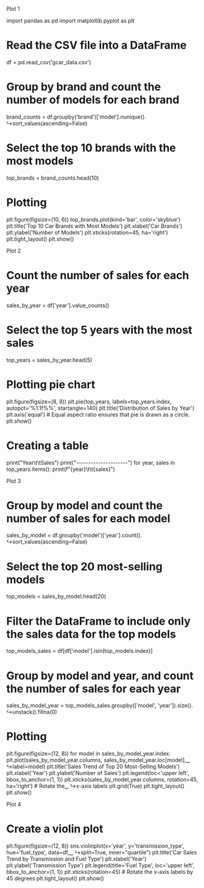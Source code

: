 Plot 1

import pandas as pd
import matplotlib.pyplot as plt
# Read the CSV file into a DataFrame
df = pd.read_csv('gcar_data.csv')
# Group by brand and count the number of models for each brand
brand_counts = df.groupby('brand')['model'].nunique().
↪sort_values(ascending=False)
# Select the top 10 brands with the most models
top_brands = brand_counts.head(10)
# Plotting
plt.figure(figsize=(10, 6))
top_brands.plot(kind='bar', color='skyblue')
plt.title('Top 10 Car Brands with Most Models')
plt.xlabel('Car Brands')
plt.ylabel('Number of Models')
plt.xticks(rotation=45, ha='right')
plt.tight_layout()
plt.show()


Plot 2


 # Count the number of sales for each year
sales_by_year = df['year'].value_counts()
# Select the top 5 years with the most sales
top_years = sales_by_year.head(5)
# Plotting pie chart
plt.figure(figsize=(8, 8))
plt.pie(top_years, labels=top_years.index, autopct='%1.1f%%', startangle=140)
plt.title('Distribution of Sales by Year')
plt.axis('equal') # Equal aspect ratio ensures that pie is drawn as a circle.
plt.show()
# Creating a table
print("Year\t\tSales")
print("---------------------")
for year, sales in top_years.items():
print(f"{year}\t\t{sales}")



Plot 3


# Group by model and count the number of sales for each model
sales_by_model = df.groupby('model')['year'].count().
↪sort_values(ascending=False)
# Select the top 20 most-selling models
top_models = sales_by_model.head(20)
# Filter the DataFrame to include only the sales data for the top models
top_models_sales = df[df['model'].isin(top_models.index)]
# Group by model and year, and count the number of sales for each year
sales_by_model_year = top_models_sales.groupby(['model', 'year']).size().
↪unstack().fillna(0)
# Plotting
plt.figure(figsize=(12, 8))
for model in sales_by_model_year.index:
plt.plot(sales_by_model_year.columns, sales_by_model_year.loc[model],␣
↪label=model)
plt.title('Sales Trend of Top 20 Most-Selling Models')
plt.xlabel('Year')
plt.ylabel('Number of Sales')
plt.legend(loc='upper left', bbox_to_anchor=(1, 1))
plt.xticks(sales_by_model_year.columns, rotation=45, ha='right') # Rotate the␣
↪x-axis labels
plt.grid(True)
plt.tight_layout()
plt.show()


Plot 4



# Create a violin plot
plt.figure(figsize=(12, 8))
sns.violinplot(x='year', y='transmission_type', hue='fuel_type', data=df,␣
↪split=True, inner="quartile")
plt.title('Car Sales Trend by Transmission and Fuel Type')
plt.xlabel('Year')
plt.ylabel('Transmission Type')
plt.legend(title='Fuel Type', loc='upper left', bbox_to_anchor=(1, 1))
plt.xticks(rotation=45) # Rotate the x-axis labels by 45 degrees
plt.tight_layout()
plt.show()



